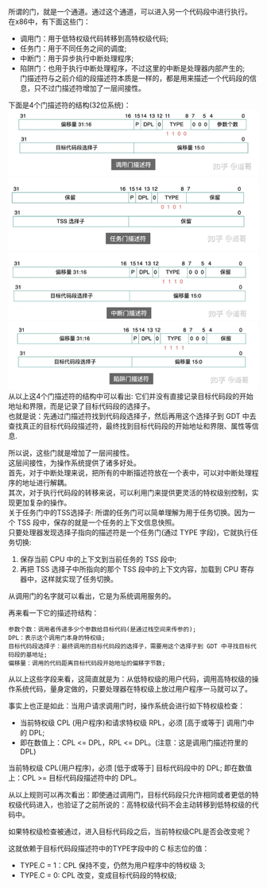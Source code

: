 所谓的门，就是一个通道。通过这个通道，可以进入另一个代码段中进行执行。
在x86中，有下面这些门：  
* 调用门：用于低特权级代码转移到高特权级代码;
* 任务门：用于不同任务之间的调度;
* 中断门：用于异步执行中断处理程序;
* 陷阱门：也用于执行中断处理程序，不过这里的中断是处理器内部产生的;  
门描述符与之前介绍的段描述符本质是一样的，都是用来描述一个代码段的信息，只不过门描述符增加了一层间接性。

下面是4个门描述符的结构(32位系统)：  
![alt text](./images/40.png)   
![alt text](./images/41.png)   
![alt text](./images/42.png)   
![alt text](./images/43.png)   
从以上这4个门描述符的结构中可以看出: 它们并没有直接记录目标代码段的开始地址和界限，而是记录了目标代码段的选择子。  
也就是说：先通过门描述符找到代码段选择子，然后再用这个选择子到 GDT 中去查找真正的目标代码段描述符，最终找到目标代码段的开始地址和界限、属性等信息.  
  
所以说，这些门就是增加了一层间接性。  
这层间接性，为操作系统提供了诸多好处。  
首先，对于中断处理来说，把所有的中断描述符放在一个表中，可以对中断处理程序的地址进行解耦。  
其次，对于执行代码段的转移来说，可以利用门来提供更灵活的特权级别控制，实现更加复杂的操作。  
关于任务门中的TSS选择子:  所谓的任务门可以简单理解为用于任务切换。因为一个 TSS 段中，保存的就是一个任务的上下文信息快照。  
只要处理器发现选择子指向的描述符是一个任务门(通过 TYPE 字段)，它就执行任务切换:  
1. 保存当前 CPU 中的上下文到当前任务的 TSS 段中;
2. 再把 TSS 选择子中所指向的那个 TSS 段中的上下文内容，加载到 CPU 寄存器中，这样就实现了任务切换。   
  
从调用门的名字就可以看出，它是为系统调用服务的。  
  
再来看一下它的描述符结构：
```
参数个数：调用者传递多少个参数给目标代码(是通过栈空间来传参的);
DPL：表示这个调用门本身的特权级;
目标代码段选择子：最终调用的目标代码段的选择子，需要用这个选择子到 GDT 中寻找目标代码段的基地址;
偏移量：调用的代码距离目标代码段开始地址的偏移字节数;
```
从以上这些字段来看，这简直就是为：从低特权级的用户代码，调用高特权级的操作系统代码，量身定做的，只要处理器在特权级上放过用户程序一马就可以了。  

事实上也正是如此：当用户请求调用门时，操作系统会进行如下特权级检查：  
- 当前特权级 CPL (用户程序)和请求特权级 RPL，必须 [高于或等于] 调用门中的 DPL;
- 即在数值上：CPL <= DPL，RPL <= DPL。(注意：这是调用门描述符里的 DPL)  

当前特权级 CPL(用户程序)，必须 [低于或等于] 目标代码段中的 DPL;
即在数值上：CPL >= 目标代码段描述符中的 DPL。

从以上规则可以再次看出：即使通过调用门，目标代码段只允许相同或者更低的特权级代码进入，也验证了之前所说的：高特权级代码不会主动转移到低特权级的代码中。  
  
如果特权级检查被通过，进入目标代码段之后，当前特权级CPL是否会改变呢？  
  
这就依赖于目标代码段描述符中的TYPE字段中的 C 标志位的值：  
- TYPE.C = 1：CPL 保持不变，仍然为用户程序中的特权级 3;
- TYPE.C = 0: CPL 改变，变成目标代码段的特权级;
